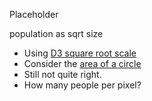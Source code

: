 Placeholder

population as sqrt size

 * Using [D3 square root scale](https://github.com/mbostock/d3/wiki/Quantitative-Scales#sqrt)
 * Consider the [area of a circle](https://www.google.com/search?q=area+of+a+circle&oq=area+of+a+circle)
 * Still not quite right.
 * How many people per pixel?
